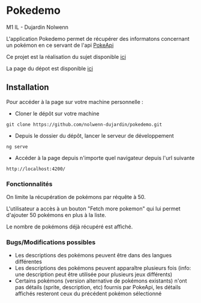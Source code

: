 # Pokedemo

M1 IL - Dujardin Nolwenn

L'application Pokedemo permet de récupérer des informatons concernant un pokémon en ce servant de l'api [PokeApi](https://pokeapi.co/)

Ce projet est la réalisation du sujet disponible [ici](https://github.com/barais/teaching-jxs-angular/)

La page du dépot est disponible [ici](https://nolwenn-dujardin.github.io/pokedemo/)

## Installation

Pour accéder à la page sur votre machine personnelle :
- Cloner le dépôt sur votre machine
```console
git clone https://github.com/nolwenn-dujardin/pokedemo.git
```
- Depuis le dossier du dépôt, lancer le serveur de développement
```console
ng serve
```

- Accéder à la page depuis n'importe quel navigateur depuis l'url suivante
```
http://localhost:4200/
```


### Fonctionnalités

On limite la récupération de pokémons par réquête à 50. 

L'utilisateur a accès à un bouton "Fetch more pokemon" qui lui permet d'ajouter 50 pokémons en plus à la liste.

Le nombre de pokémons déjà récupéré est affiché.

### Bugs/Modifications possibles

- Les descriptions des pokémons peuvent être dans des langues différentes
- Les descriptions des pokémons peuvent apparaître plusieurs fois (info: une description peut être utilisée pour plusieurs jeux différents)
- Certains pokémons (version alternative de pokémons existants) n'ont pas détails (sprite, description, etc) fournis par PokeApi, les détails affichés resteront ceux du précédent pokémon sélectionné
